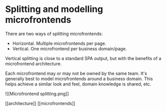 # Splitting and modelling microfrontends

There are two ways of splitting microfrontends:
- Horizontal. Multiple microfrontends per page.
- Vertical. One microfrontend per business domain/page.

Vertical splitting is close to a standard SPA output, but with the benefits of a microfrontend architecture.

Each microfrontend may or may not be owned by the same team. It's generally best to model microfrontends around a business domain. This helps achieve a similar look and feel, domain knowledge is shared, etc.

![[Microfrontend splitting.png]]

[[architecture]]
[[microfrontends]]